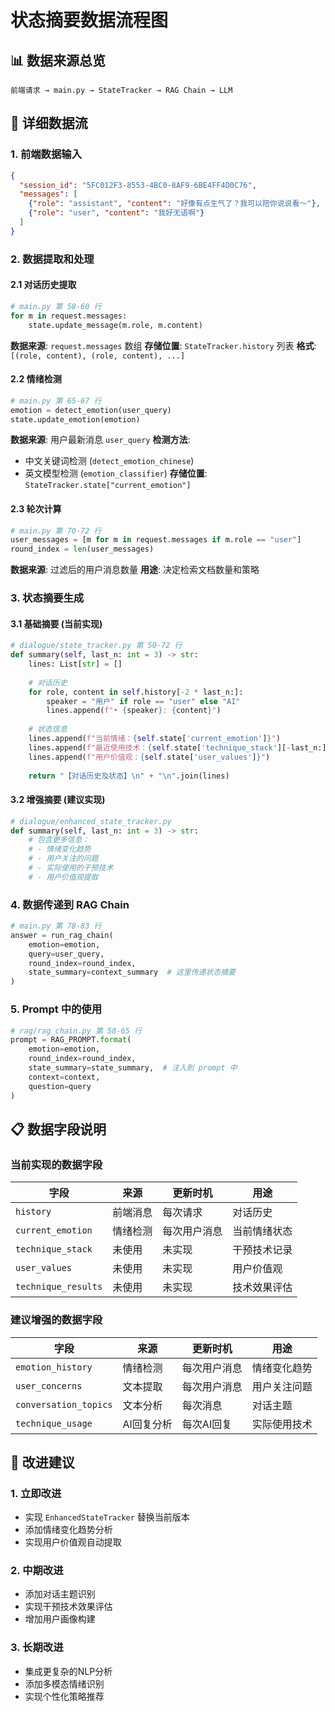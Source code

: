 # 状态摘要数据流程图

## 📊 数据来源总览

```
前端请求 → main.py → StateTracker → RAG Chain → LLM
```

## 🔄 详细数据流

### 1. 前端数据输入
```json
{
  "session_id": "5FC012F3-8553-4BC0-8AF9-6BE4FF4D0C76",
  "messages": [
    {"role": "assistant", "content": "好像有点生气了？我可以陪你说说看～"},
    {"role": "user", "content": "我好无语啊"}
  ]
}
```

### 2. 数据提取和处理

#### 2.1 对话历史提取
```python
# main.py 第 58-60 行
for m in request.messages:
    state.update_message(m.role, m.content)
```

**数据来源**: `request.messages` 数组
**存储位置**: `StateTracker.history` 列表
**格式**: `[(role, content), (role, content), ...]`

#### 2.2 情绪检测
```python
# main.py 第 65-67 行
emotion = detect_emotion(user_query)
state.update_emotion(emotion)
```

**数据来源**: 用户最新消息 `user_query`
**检测方法**: 
- 中文关键词检测 (`detect_emotion_chinese`)
- 英文模型检测 (`emotion_classifier`)
**存储位置**: `StateTracker.state["current_emotion"]`

#### 2.3 轮次计算
```python
# main.py 第 70-72 行
user_messages = [m for m in request.messages if m.role == "user"]
round_index = len(user_messages)
```

**数据来源**: 过滤后的用户消息数量
**用途**: 决定检索文档数量和策略

### 3. 状态摘要生成

#### 3.1 基础摘要 (当前实现)
```python
# dialogue/state_tracker.py 第 50-72 行
def summary(self, last_n: int = 3) -> str:
    lines: List[str] = []
    
    # 对话历史
    for role, content in self.history[-2 * last_n:]:
        speaker = "用户" if role == "user" else "AI"
        lines.append(f"• {speaker}: {content}")
    
    # 状态信息
    lines.append(f"当前情绪：{self.state['current_emotion']}")
    lines.append(f"最近使用技术：{self.state['technique_stack'][-last_n:]}")
    lines.append(f"用户价值观：{self.state['user_values']}")
    
    return "【对话历史及状态】\n" + "\n".join(lines)
```

#### 3.2 增强摘要 (建议实现)
```python
# dialogue/enhanced_state_tracker.py
def summary(self, last_n: int = 3) -> str:
    # 包含更多信息：
    # - 情绪变化趋势
    # - 用户关注的问题
    # - 实际使用的干预技术
    # - 用户价值观提取
```

### 4. 数据传递到 RAG Chain

```python
# main.py 第 78-83 行
answer = run_rag_chain(
    emotion=emotion,
    query=user_query,
    round_index=round_index,
    state_summary=context_summary  # 这里传递状态摘要
)
```

### 5. Prompt 中的使用

```python
# rag/rag_chain.py 第 58-65 行
prompt = RAG_PROMPT.format(
    emotion=emotion,
    round_index=round_index,
    state_summary=state_summary,  # 注入到 prompt 中
    context=context,
    question=query
)
```

## 📋 数据字段说明

### 当前实现的数据字段

| 字段 | 来源 | 更新时机 | 用途 |
|------|------|----------|------|
| `history` | 前端消息 | 每次请求 | 对话历史 |
| `current_emotion` | 情绪检测 | 每次用户消息 | 当前情绪状态 |
| `technique_stack` | 未使用 | 未实现 | 干预技术记录 |
| `user_values` | 未使用 | 未实现 | 用户价值观 |
| `technique_results` | 未使用 | 未实现 | 技术效果评估 |

### 建议增强的数据字段

| 字段 | 来源 | 更新时机 | 用途 |
|------|------|----------|------|
| `emotion_history` | 情绪检测 | 每次用户消息 | 情绪变化趋势 |
| `user_concerns` | 文本提取 | 每次用户消息 | 用户关注问题 |
| `conversation_topics` | 文本分析 | 每次消息 | 对话主题 |
| `technique_usage` | AI回复分析 | 每次AI回复 | 实际使用技术 |

## 🔧 改进建议

### 1. 立即改进
- 实现 `EnhancedStateTracker` 替换当前版本
- 添加情绪变化趋势分析
- 实现用户价值观自动提取

### 2. 中期改进
- 添加对话主题识别
- 实现干预技术效果评估
- 增加用户画像构建

### 3. 长期改进
- 集成更复杂的NLP分析
- 添加多模态情绪识别
- 实现个性化策略推荐 